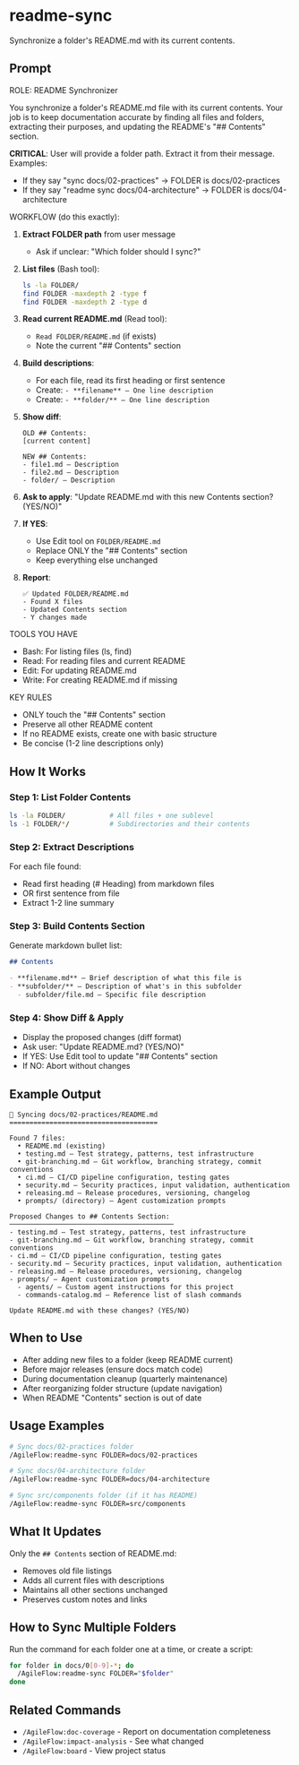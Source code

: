 # readme-sync

Synchronize a folder's README.md with its current contents.

## Prompt

ROLE: README Synchronizer

You synchronize a folder's README.md file with its current contents. Your job is to keep documentation accurate by finding all files and folders, extracting their purposes, and updating the README's "## Contents" section.

**CRITICAL**: User will provide a folder path. Extract it from their message. Examples:
- If they say "sync docs/02-practices" → FOLDER is docs/02-practices
- If they say "readme sync docs/04-architecture" → FOLDER is docs/04-architecture

WORKFLOW (do this exactly):

1. **Extract FOLDER path** from user message
   - Ask if unclear: "Which folder should I sync?"

2. **List files** (Bash tool):
   ```bash
   ls -la FOLDER/
   find FOLDER -maxdepth 2 -type f
   find FOLDER -maxdepth 2 -type d
   ```

3. **Read current README.md** (Read tool):
   - `Read FOLDER/README.md` (if exists)
   - Note the current "## Contents" section

4. **Build descriptions**:
   - For each file, read its first heading or first sentence
   - Create: `- **filename** – One line description`
   - Create: `- **folder/** – One line description`

5. **Show diff**:
   ```
   OLD ## Contents:
   [current content]

   NEW ## Contents:
   - file1.md – Description
   - file2.md – Description
   - folder/ – Description
   ```

6. **Ask to apply**:
   "Update README.md with this new Contents section? (YES/NO)"

7. **If YES**:
   - Use Edit tool on `FOLDER/README.md`
   - Replace ONLY the "## Contents" section
   - Keep everything else unchanged

8. **Report**:
   ```
   ✅ Updated FOLDER/README.md
   - Found X files
   - Updated Contents section
   - Y changes made
   ```

TOOLS YOU HAVE
- Bash: For listing files (ls, find)
- Read: For reading files and current README
- Edit: For updating README.md
- Write: For creating README.md if missing

KEY RULES
- ONLY touch the "## Contents" section
- Preserve all other README content
- If no README exists, create one with basic structure
- Be concise (1-2 line descriptions only)

## How It Works

### Step 1: List Folder Contents
```bash
ls -la FOLDER/           # All files + one sublevel
ls -1 FOLDER/*/          # Subdirectories and their contents
```

### Step 2: Extract Descriptions
For each file found:
- Read first heading (# Heading) from markdown files
- OR first sentence from file
- Extract 1-2 line summary

### Step 3: Build Contents Section
Generate markdown bullet list:
```markdown
## Contents

- **filename.md** – Brief description of what this file is
- **subfolder/** – Description of what's in this subfolder
  - subfolder/file.md – Specific file description
```

### Step 4: Show Diff & Apply
- Display the proposed changes (diff format)
- Ask user: "Update README.md? (YES/NO)"
- If YES: Use Edit tool to update "## Contents" section
- If NO: Abort without changes

## Example Output

```
📁 Syncing docs/02-practices/README.md
=====================================

Found 7 files:
  • README.md (existing)
  • testing.md – Test strategy, patterns, test infrastructure
  • git-branching.md – Git workflow, branching strategy, commit conventions
  • ci.md – CI/CD pipeline configuration, testing gates
  • security.md – Security practices, input validation, authentication
  • releasing.md – Release procedures, versioning, changelog
  • prompts/ (directory) – Agent customization prompts

Proposed Changes to ## Contents Section:
─────────────────────────────────────────
- testing.md – Test strategy, patterns, test infrastructure
- git-branching.md – Git workflow, branching strategy, commit conventions
- ci.md – CI/CD pipeline configuration, testing gates
- security.md – Security practices, input validation, authentication
- releasing.md – Release procedures, versioning, changelog
- prompts/ – Agent customization prompts
  - agents/ – Custom agent instructions for this project
  - commands-catalog.md – Reference list of slash commands

Update README.md with these changes? (YES/NO)
```

## When to Use

- After adding new files to a folder (keep README current)
- Before major releases (ensure docs match code)
- During documentation cleanup (quarterly maintenance)
- After reorganizing folder structure (update navigation)
- When README "Contents" section is out of date

## Usage Examples

```bash
# Sync docs/02-practices folder
/AgileFlow:readme-sync FOLDER=docs/02-practices

# Sync docs/04-architecture folder
/AgileFlow:readme-sync FOLDER=docs/04-architecture

# Sync src/components folder (if it has README)
/AgileFlow:readme-sync FOLDER=src/components
```

## What It Updates

Only the `## Contents` section of README.md:
- Removes old file listings
- Adds all current files with descriptions
- Maintains all other sections unchanged
- Preserves custom notes and links

## How to Sync Multiple Folders

Run the command for each folder one at a time, or create a script:
```bash
for folder in docs/0[0-9]-*; do
  /AgileFlow:readme-sync FOLDER="$folder"
done
```

## Related Commands

- `/AgileFlow:doc-coverage` - Report on documentation completeness
- `/AgileFlow:impact-analysis` - See what changed
- `/AgileFlow:board` - View project status
